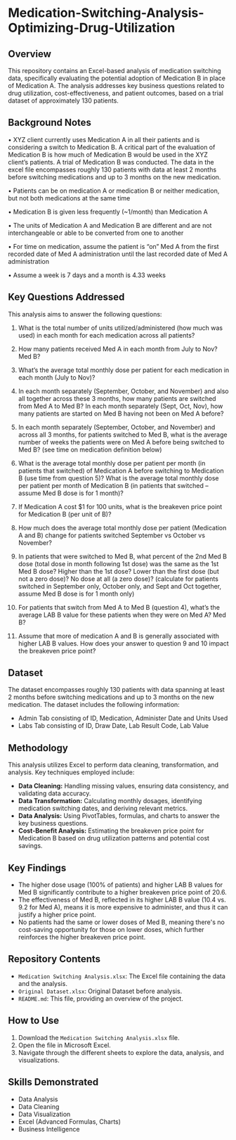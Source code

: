 # Medication-Switching-Analysis-Optimizing-Drug-Utilization

## Overview

This repository contains an Excel-based analysis of medication switching data, specifically evaluating the potential adoption of Medication B in place of Medication A. The analysis addresses key business questions related to drug utilization, cost-effectiveness, and patient outcomes, based on a trial dataset of approximately 130 patients.

## Background Notes

 • XYZ client currently uses Medication A in all their patients and is considering a switch to Medication B. A critical part of the evaluation of Medication B is how much of Medication B would be used in the XYZ
   client’s patients.  A trial of Medication B was conducted.  The data in the excel file encompasses roughly 130 patients with data at least 2 months before switching medications and up to 3 months on the new
   medication.
   
 • Patients can be on medication A or medication B or neither medication, but not both medications at the same time
 
 • Medication B is given less frequently (~1/month) than Medication A
 
 • The units of Medication A and Medication B are different and are not interchangeable or able to be converted from one to another
 
 • For time on medication, assume the patient is “on” Med A from the first recorded date of Med A administration until the last recorded date of Med A administration
 
 • Assume a week is 7 days and a month is 4.33 weeks


## Key Questions Addressed

This analysis aims to answer the following questions:

1.  What is the total number of units utilized/administered (how much was used) in each month for each medication across all patients?
   
2.  How many patients received Med A in each month from July to Nov?  Med B?
  
3.  What’s the average total monthly dose per patient for each medication in each month (July to Nov)?
   
4.  In each month separately (September, October, and November) and also all together across these 3 months, how many patients are switched from Med A to Med B?  In each month separately (Sept, Oct,
    Nov), how many patients are started on Med B having not been on Med A before?

5. In each month separately (September, October, and November) and across all 3 months, for patients switched to Med B, what is the average number of weeks the patients were on Med A before being
   switched to Med B?  (see time on medication definition below)

6. What is the average total monthly dose per patient per month (in patients that switched) of Medication A before switching to Medication B (use time from question 5)?  What is the average total monthly dose
   per patient per month of Medication B (in patients that switched – assume Med B dose is for 1 month)?

7. If Medication A cost $1 for 100 units, what is the breakeven price point for Medication B (per unit of B)?

8. How much does the average total monthly dose per patient (Medication A and B) change for patients switched September vs October vs November?

9. In patients that were switched to Med B, what percent of the 2nd Med B dose (total dose in month following 1st dose) was the same as the 1st Med B dose?  Higher than the 1st dose?  Lower than the first
   dose (but not a zero dose)? No dose at all (a zero dose)? (calculate for patients switched in September only, October only, and Sept and Oct together, assume Med B dose is for 1 month only)

10. For patients that switch from Med A to Med B (question 4), what’s the average LAB B value for these patients when they were on Med A?  Med B?

11. Assume that more of medication A and B is generally associated with higher LAB B values. How does your answer to question 9 and 10 impact the breakeven price point?

## Dataset

The dataset encompasses roughly 130 patients with data spanning at least 2 months before switching medications and up to 3 months on the new medication. The dataset includes the following information:

*   Admin Tab consisting of ID, Medication, Administer Date and Units Used
*   Labs Tab consisting of ID, Draw Date, Lab Result Code, Lab Value

## Methodology

This analysis utilizes Excel to perform data cleaning, transformation, and analysis. Key techniques employed include:

*   **Data Cleaning:** Handling missing values, ensuring data consistency, and validating data accuracy.
*   **Data Transformation:** Calculating monthly dosages, identifying medication switching dates, and deriving relevant metrics.
*   **Data Analysis:** Using PivotTables, formulas, and charts to answer the key business questions.
*   **Cost-Benefit Analysis:** Estimating the breakeven price point for Medication B based on drug utilization patterns and potential cost savings.

## Key Findings


*   The higher dose usage (100% of patients) and higher LAB B values for Med B significantly contribute to a higher breakeven price point of 20.6.
*   The effectiveness of Med B, reflected in its higher LAB B value (10.4 vs. 9.2 for Med A), means it is more expensive to administer, and thus it can justify a higher price point.
*   No patients had the same or lower doses of Med B, meaning there's no cost-saving opportunity for those on lower doses, which further reinforces the higher breakeven price point.



## Repository Contents

*   `Medication Switching Analysis.xlsx`: The Excel file containing the data and the analysis.
*   `Original Dataset.xlsx`: Original Dataset before analysis.
*   `README.md`: This file, providing an overview of the project.

## How to Use

1.  Download the `Medication Switching Analysis.xlsx` file.
2.  Open the file in Microsoft Excel.
3.  Navigate through the different sheets to explore the data, analysis, and visualizations.

## Skills Demonstrated

*   Data Analysis
*   Data Cleaning
*   Data Visualization
*   Excel (Advanced Formulas, Charts)
*   Business Intelligence
